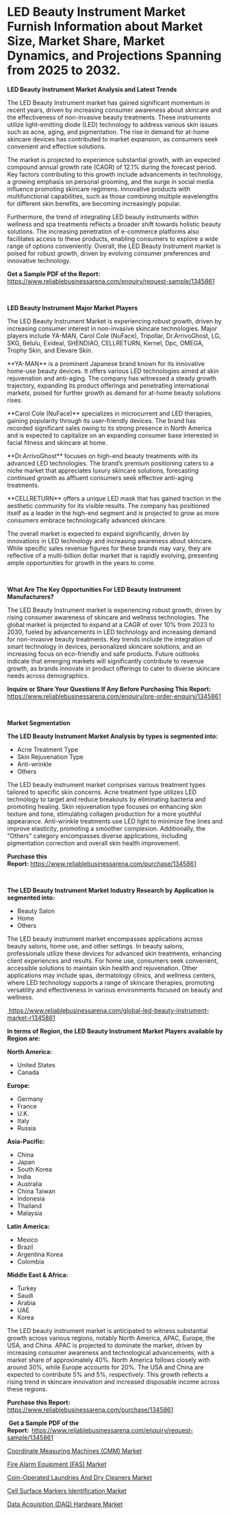 <p><h1>LED Beauty Instrument Market Furnish Information about Market Size, Market Share, Market Dynamics, and Projections Spanning from 2025 to 2032.</h1></p><p><strong>LED Beauty Instrument Market Analysis and Latest Trends</strong></p>
<p><p>The LED Beauty Instrument market has gained significant momentum in recent years, driven by increasing consumer awareness about skincare and the effectiveness of non-invasive beauty treatments. These instruments utilize light-emitting diode (LED) technology to address various skin issues such as acne, aging, and pigmentation. The rise in demand for at-home skincare devices has contributed to market expansion, as consumers seek convenient and effective solutions.</p><p>The market is projected to experience substantial growth, with an expected compound annual growth rate (CAGR) of 12.1% during the forecast period. Key factors contributing to this growth include advancements in technology, a growing emphasis on personal grooming, and the surge in social media influence promoting skincare regimens. Innovative products with multifunctional capabilities, such as those combining multiple wavelengths for different skin benefits, are becoming increasingly popular.</p><p>Furthermore, the trend of integrating LED beauty instruments within wellness and spa treatments reflects a broader shift towards holistic beauty solutions. The increasing penetration of e-commerce platforms also facilitates access to these products, enabling consumers to explore a wide range of options conveniently. Overall, the LED Beauty Instrument market is poised for robust growth, driven by evolving consumer preferences and innovative technology.</p></p>
<p><strong>Get a Sample PDF of the Report:&nbsp;</strong> <a href="https://www.reliablebusinessarena.com/enquiry/request-sample/1345861?utm_campaign=2933&utm_medium=2&utm_source=Github&utm_content=ia&utm_term=04042025&utm_id=led-beauty-instrument">https://www.reliablebusinessarena.com/enquiry/request-sample/1345861</a></p>
<p>&nbsp;</p>
<p><strong>LED Beauty Instrument Major Market Players</strong></p>
<p><p>The LED Beauty Instrument Market is experiencing robust growth, driven by increasing consumer interest in non-invasive skincare technologies. Major players include YA-MAN, Carol Cole (NuFace), Tripollar, Dr.ArrivoGhost, LG, SKG, Belulu, Exideal, SHENDIAO, CELLRETURN, Kernel, Dpc, OMEGA, Trophy Skin, and Elevare Skin.</p><p>**YA-MAN** is a prominent Japanese brand known for its innovative home-use beauty devices. It offers various LED technologies aimed at skin rejuvenation and anti-aging. The company has witnessed a steady growth trajectory, expanding its product offerings and penetrating international markets, poised for further growth as demand for at-home beauty solutions rises.</p><p>**Carol Cole (NuFace)** specializes in microcurrent and LED therapies, gaining popularity through its user-friendly devices. The brand has recorded significant sales owing to its strong presence in North America and is expected to capitalize on an expanding consumer base interested in facial fitness and skincare at home.</p><p>**Dr.ArrivoGhost** focuses on high-end beauty treatments with its advanced LED technologies. The brand’s premium positioning caters to a niche market that appreciates luxury skincare solutions, forecasting continued growth as affluent consumers seek effective anti-aging treatments.</p><p>**CELLRETURN** offers a unique LED mask that has gained traction in the aesthetic community for its visible results. The company has positioned itself as a leader in the high-end segment and is projected to grow as more consumers embrace technologically advanced skincare.</p><p>The overall market is expected to expand significantly, driven by innovations in LED technology and increasing awareness about skincare. While specific sales revenue figures for these brands may vary, they are reflective of a multi-billion dollar market that is rapidly evolving, presenting ample opportunities for growth in the years to come.</p></p>
<p>&nbsp;</p>
<p><strong>What Are The Key Opportunities For LED Beauty Instrument Manufacturers?</strong></p>
<p><p>The LED Beauty Instrument market is experiencing robust growth, driven by rising consumer awareness of skincare and wellness technologies. The global market is projected to expand at a CAGR of over 10% from 2023 to 2030, fueled by advancements in LED technology and increasing demand for non-invasive beauty treatments. Key trends include the integration of smart technology in devices, personalized skincare solutions, and an increasing focus on eco-friendly and safe products. Future outlooks indicate that emerging markets will significantly contribute to revenue growth, as brands innovate in product offerings to cater to diverse skincare needs across demographics.</p></p>
<p><strong>Inquire or Share Your Questions If Any Before Purchasing This Report:</strong> <a href="https://www.reliablebusinessarena.com/enquiry/pre-order-enquiry/1345861?utm_campaign=2933&utm_medium=2&utm_source=Github&utm_content=ia&utm_term=04042025&utm_id=led-beauty-instrument">https://www.reliablebusinessarena.com/enquiry/pre-order-enquiry/1345861</a></p>
<p>&nbsp;</p>
<p><strong>Market Segmentation</strong></p>
<p><strong>The LED Beauty Instrument Market Analysis by types is segmented into:</strong></p>
<p><ul><li>Acne Treatment Type</li><li>Skin Rejuvenation Type</li><li>Anti-wrinkle</li><li>Others</li></ul></p>
<p><p>The LED beauty instrument market comprises various treatment types tailored to specific skin concerns. Acne treatment type utilizes LED technology to target and reduce breakouts by eliminating bacteria and promoting healing. Skin rejuvenation type focuses on enhancing skin texture and tone, stimulating collagen production for a more youthful appearance. Anti-wrinkle treatments use LED light to minimize fine lines and improve elasticity, promoting a smoother complexion. Additionally, the "Others" category encompasses diverse applications, including pigmentation correction and overall skin health improvement.</p></p>
<p><strong>Purchase this Report:&nbsp;</strong><a href="https://www.reliablebusinessarena.com/purchase/1345861?utm_campaign=2933&utm_medium=2&utm_source=Github&utm_content=ia&utm_term=04042025&utm_id=led-beauty-instrument">https://www.reliablebusinessarena.com/purchase/1345861</a></p>
<p>&nbsp;</p>
<p><strong>The LED Beauty Instrument Market Industry Research by Application is segmented into:</strong></p>
<p><ul><li>Beauty Salon</li><li>Home</li><li>Others</li></ul></p>
<p><p>The LED beauty instrument market encompasses applications across beauty salons, home use, and other settings. In beauty salons, professionals utilize these devices for advanced skin treatments, enhancing client experiences and results. For home use, consumers seek convenient, accessible solutions to maintain skin health and rejuvenation. Other applications may include spas, dermatology clinics, and wellness centers, where LED technology supports a range of skincare therapies, promoting versatility and effectiveness in various environments focused on beauty and wellness.</p></p>
<p><a href="https://www.reliablebusinessarena.com/global-led-beauty-instrument-market-r1345861?utm_campaign=2933&utm_medium=2&utm_source=Github&utm_content=ia&utm_term=04042025&utm_id=led-beauty-instrument">&nbsp;https://www.reliablebusinessarena.com/global-led-beauty-instrument-market-r1345861</a></p>
<p><strong>In terms of Region, the LED Beauty Instrument Market Players available by Region are:</strong></p>
<p>
    <p> <strong> North America: </strong>
        <ul>
            <li>United States</li>
            <li>Canada</li>
        </ul>
        </p> 
    <p> <strong> Europe: </strong>
        <ul>
            <li>Germany</li>
            <li>France</li>
            <li>U.K.</li>
            <li>Italy</li>
            <li>Russia</li>
        </ul>
        </p> 
    <p> <strong> Asia-Pacific: </strong>
        <ul>
            <li>China</li>
            <li>Japan</li>
            <li>South Korea</li>
            <li>India</li>
            <li>Australia</li>
            <li>China Taiwan</li>
            <li>Indonesia</li>
            <li>Thailand</li>
            <li>Malaysia</li>
        </ul>
        </p> 
    <p> <strong> Latin America: </strong>
        <ul>
            <li>Mexico</li>
            <li>Brazil</li>
            <li>Argentina Korea</li>
            <li>Colombia</li>
        </ul>
        </p> 
    <p> <strong> Middle East & Africa: </strong>
        <ul>
            <li>Turkey</li>
            <li>Saudi</li>
            <li>Arabia</li>
            <li>UAE</li>
            <li>Korea</li>
        </ul>
    </p>
    </p>
<p><p>The LED beauty instrument market is anticipated to witness substantial growth across various regions, notably North America, APAC, Europe, the USA, and China. APAC is projected to dominate the market, driven by increasing consumer awareness and technological advancements, with a market share of approximately 40%. North America follows closely with around 30%, while Europe accounts for 20%. The USA and China are expected to contribute 5% and 5%, respectively. This growth reflects a rising trend in skincare innovation and increased disposable income across these regions.</p></p>
<p><strong>Purchase this Report: </strong><a href="https://www.reliablebusinessarena.com/purchase/1345861?utm_campaign=2933&utm_medium=2&utm_source=Github&utm_content=ia&utm_term=04042025&utm_id=led-beauty-instrument">https://www.reliablebusinessarena.com/purchase/1345861</a></p>
<p>&nbsp;<strong>Get a Sample PDF of the Report:&nbsp;&nbsp;</strong><a href="https://www.reliablebusinessarena.com/enquiry/request-sample/1345861?utm_campaign=2933&utm_medium=2&utm_source=Github&utm_content=ia&utm_term=04042025&utm_id=led-beauty-instrument">https://www.reliablebusinessarena.com/enquiry/request-sample/1345861</a></p>
<p><strong></strong></p>
<p><p><a href="https://www.linkedin.com/pulse/growth-forecast-revenue-outlook-coordinate-measuring-machines-r1aif?utm_campaign=2933&utm_medium=2&utm_source=Github&utm_content=ia&utm_term=04042025&utm_id=led-beauty-instrument">Coordinate Measuring Machines (CMM) Market</a></p><p><a href="https://www.linkedin.com/pulse/regional-segment-trends-fire-alarm-equipment-fas-market-pkqlf?utm_campaign=2933&utm_medium=2&utm_source=Github&utm_content=ia&utm_term=04042025&utm_id=led-beauty-instrument">Fire Alarm Equipment (FAS) Market</a></p><p><a href="https://www.linkedin.com/pulse/market-growth-revenue-projections-coin-operated-laundries-zpfyf?utm_campaign=2933&utm_medium=2&utm_source=Github&utm_content=ia&utm_term=04042025&utm_id=led-beauty-instrument">Coin-Operated Laundries And Dry Cleaners Market</a></p><p><a href="https://www.linkedin.com/pulse/cell-surface-markers-identification-market-growth-outlook-jqadf?utm_campaign=2933&utm_medium=2&utm_source=Github&utm_content=ia&utm_term=04042025&utm_id=led-beauty-instrument">Cell Surface Markers Identification Market</a></p><p><a href="https://www.linkedin.com/pulse/data-acquisition-daq-hardware-market-size-overview-comprehensive-h14qf?utm_campaign=2933&utm_medium=2&utm_source=Github&utm_content=ia&utm_term=04042025&utm_id=led-beauty-instrument">Data Acquisition (DAQ) Hardware Market</a></p></p>